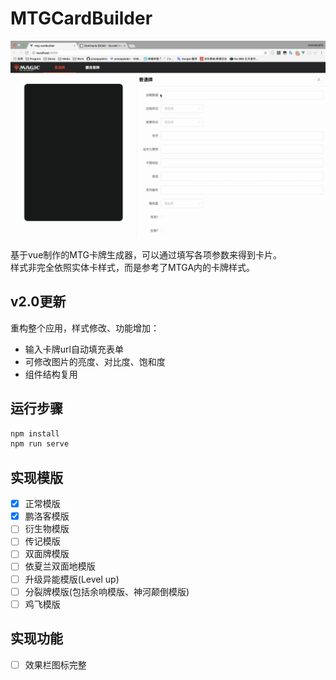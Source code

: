 # MTGCardBuilder

<!-- ![sample](./sample.gif) -->
<img src="./sample.gif" alt="sample" style="width: 800px;" />

基于vue制作的MTG卡牌生成器，可以通过填写各项参数来得到卡片。  
样式非完全依照实体卡样式，而是参考了MTGA内的卡牌样式。

## v2.0更新

重构整个应用，样式修改、功能增加：
- 输入卡牌url自动填充表单
- 可修改图片的亮度、对比度、饱和度
- 组件结构复用

## 运行步骤

``` bash
npm install
npm run serve
```

## 实现模版

- [x] 正常模版
- [x] 鹏洛客模版
- [ ] 衍生物模版
- [ ] 传记模版
- [ ] 双面牌模版
- [ ] 依夏兰双面地模版
- [ ] 升级异能模版(Level up)
- [ ] 分裂牌模版(包括余响模版、神河颠倒模版)
- [ ] 鸡飞模版

## 实现功能

- [ ] 效果栏图标完整
